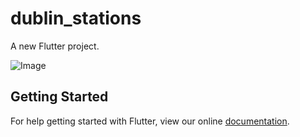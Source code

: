 # dublin_stations

A new Flutter project.

![Image](,github/images/image1.png)

## Getting Started

For help getting started with Flutter, view our online
[documentation](http://flutter.io/).
